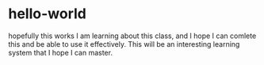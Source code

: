 # hello-world
hopefully this works
I am learning about this class, and I hope I can comlete this and be able to use it effectively. This will be an interesting learning system that I hope I can master.
